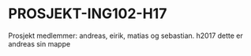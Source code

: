 # PROSJEKT-ING102-H17
Prosjekt medlemmer: andreas, eirik, matias og sebastian. h2017
dette er andreas sin mappe
